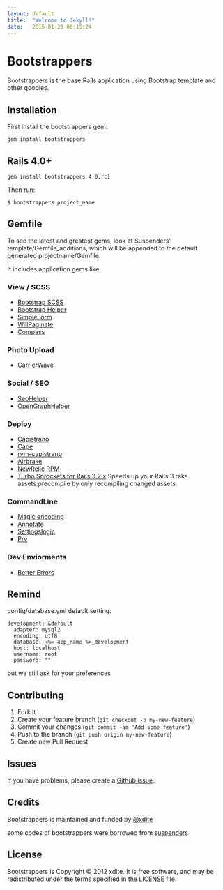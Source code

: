 ```yaml
---
layout: default
title:  "Welcome to Jekyll!"
date:   2015-01-23 00:19:24
---
```

# Bootstrappers

Bootstrappers is the base Rails application using Bootstrap template and other goodies.

## Installation

First install the bootstrappers gem:

    gem install bootstrappers

## Rails 4.0+
  
    gem install bootstrappers 4.0.rc1

Then run:

    $ bootstrappers project_name


## Gemfile

To see the latest and greatest gems, look at Suspenders' template/Gemfile_additions, which will be appended to the default generated projectname/Gemfile.


It includes application gems like:

### View / SCSS
* [Bootstrap SCSS](https://github.com/anjlab/bootstrap-rails)
* [Bootstrap Helper](https://github.com/xdite/bootstrap-helper)
* [SimpleForm](https://github.com/plataformatec/simple_form)
* [WillPaginate](https://github.com/mislav/will_paginate/)
* [Compass](http://compass-style.org/)

### Photo Upload

* [CarrierWave](https://github.com/jnicklas/carrierwave)

### Social / SEO

* [SeoHelper](https://github.com/techbang/seo_helper)
* [OpenGraphHelper](https://github.com/techbang/open_graph_helper)

### Deploy 

* [Capistrano](https://github.com/capistrano/capistrano)
* [Cape](https://github.com/njonsson/cape)
* [rvm-capistrano](https://github.com/wayneeseguin/rvm-capistrano)
* [Airbrake](https://github.com/airbrake/airbrake)
* [NewRelic RPM](https://github.com/newrelic/rpm)
* [Turbo Sprockets for Rails 3.2.x](https://github.com/ndbroadbent/turbo-sprockets-rails3) Speeds up your Rails 3 rake assets:precompile by only recompiling changed assets

### CommandLine

* [Magic encoding](https://github.com/m-ryan/magic_encoding)
* [Annotate](https://github.com/ctran/annotate_models)
* [Settingslogic](https://github.com/binarylogic/settingslogic)
* [Pry](http://pryrepl.org/)

### Dev Enviorments

* [Better Errors](https://github.com/charliesome/better_errors)

## Remind

config/database.yml default setting:

```
development: &default
  adapter: mysql2
  encoding: utf8
  database: <%= app_name %>_development
  host: localhost
  username: root
  password: ""
```  

but we still ask for your preferences


## Contributing

1. Fork it
2. Create your feature branch (`git checkout -b my-new-feature`)
3. Commit your changes (`git commit -am 'Add some feature'`)
4. Push to the branch (`git push origin my-new-feature`)
5. Create new Pull Request


## Issues


If you have problems, please create a [Github issue](https://github.com/xdite/bootstrappers/issues).

## Credits

Bootstrappers is maintained and funded by [@xdite](http://github.com/xdite)

some codes of bootstrappers were borrowed from [suspenders](https://github.com/thoughtbot/suspendersus)


License
-------

Bootstrappers is Copyright © 2012 xdite. It is free software, and may be redistributed under the terms specified in the LICENSE file.

